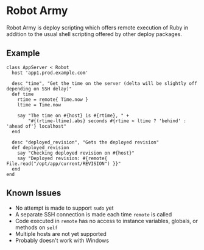 Robot Army
==========

Robot Army is deploy scripting which offers remote execution of Ruby in addition to the usual shell scripting offered by other deploy packages.

Example
-------

    class AppServer < Robot
      host 'app1.prod.example.com'
      
      desc "time", "Get the time on the server (delta will be slightly off depending on SSH delay)"
      def time
        rtime = remote{ Time.now }
        ltime = Time.now
        
        say "The time on #{host} is #{rtime}, " +
            "#{(rtime-ltime).abs} seconds #{rtime < ltime ? 'behind' : 'ahead of'} localhost"
      end
      
      desc "deployed_revision", "Gets the deployed revision"
      def deployed_revision
        say "Checking deployed revision on #{host}"
        say "Deployed revision: #{remote{ File.read("/opt/app/current/REVISION") }}"
      end
    end

Known Issues
------------

  * No attempt is made to support `sudo` yet
  * A separate SSH connection is made each time `remote` is called
  * Code executed in `remote` has no access to instance variables, globals, or methods on `self`
  * Multiple hosts are not yet supported
  * Probably doesn't work with Windows
